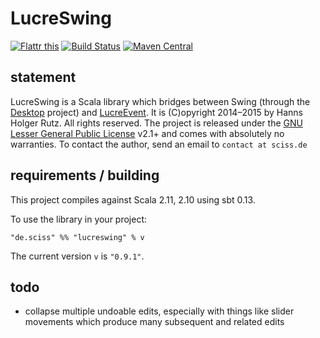 # LucreSwing

[![Flattr this](http://api.flattr.com/button/flattr-badge-large.png)](https://flattr.com/submit/auto?user_id=sciss&url=https%3A%2F%2Fgithub.com%2FSciss%2FLucreSwing&title=LucreSwing%20Library&language=Scala&tags=github&category=software)
[![Build Status](https://travis-ci.org/Sciss/LucreSwing.svg?branch=master)](https://travis-ci.org/Sciss/LucreSwing)
[![Maven Central](https://maven-badges.herokuapp.com/maven-central/de.sciss/lucreswing_2.11/badge.svg)](https://maven-badges.herokuapp.com/maven-central/de.sciss/lucreswing_2.11)

## statement

LucreSwing is a Scala library which bridges between Swing (through the [Desktop](https://github.com/Sciss/Desktop/) project) and [LucreEvent](https://github.com/Sciss/LucreEvent/). It is (C)opyright 2014&ndash;2015 by Hanns Holger Rutz. All rights reserved. The project is released under the [GNU Lesser General Public License](https://raw.github.com/Sciss/LucreSwing/master/LICENSE) v2.1+ and comes with absolutely no warranties. To contact the author, send an email to `contact at sciss.de`

## requirements / building

This project compiles against Scala 2.11, 2.10 using sbt 0.13.

To use the library in your project:

    "de.sciss" %% "lucreswing" % v

The current version `v` is `"0.9.1"`.

## todo

- collapse multiple undoable edits, especially with things like slider movements which produce many subsequent and related edits
